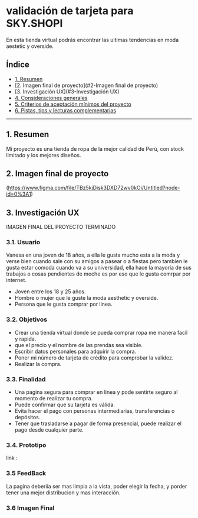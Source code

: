# validación de tarjeta para SKY.SHOPI
 
 En esta tienda virtual podrás encontrar las ultimas tendencias en moda aestetic y overside. 

## Índice

* [1. Resumen](#1-Resumen)
* [2. Imagen final de proyecto](#2-Imagen final de proyecto)
* [3. Investigación UX](#3-Investigación UX)
* [4. Consideraciones generales](#4-consideraciones-generales)
* [5. Criterios de aceptación mínimos del proyecto](#5-criterios-de-aceptación-mínimos-del-proyecto)
* [6. Pistas, tips y lecturas complementarias](#6-pistas-tips-y-lecturas-complementarias)

***

## 1. Resumen

Mi proyecto es una tienda de ropa de la mejor calidad de Perú, con stock limitado y los mejores diseños.

## 2. Imagen final de proyecto
(https://www.figma.com/file/TBz5kjDisk3DXD72wv0kOi/Untitled?node-id=0%3A1)

## 3. Investigación UX

IMAGEN FINAL DEL PROYECTO TERMINADO

### 3.1. Usuario 

Vanesa en una joven de 18 años, a ella le gusta mucho esta a la moda y verse bien cuando sale con su amigos a pasear o a fiestas pero  tambien le gusta estar comoda cuando va a su universidad, ella hace la mayoria de sus trabajos o cosas pendientes de moche es por eso que le gusta comrpar por internet.

* Joven entre los 18 y 25 años.
* Hombre o mujer que le guste la moda aesthetic y overside.
* Persona que le gusta comprar por linea.

### 3.2. Objetivos

* Crear una tienda virtual donde se pueda comprar ropa me manera facil y rapida.
* que el precio y el nombre de las prendas sea visible.
* Escribir datos personales para adquirir la compra.
* Poner mi número de tarjeta de crédito para comprobar la validez.
* Realizar la compra.

### 3.3. Finalidad
* Una pagina segura para comprar en linea y pode sentirte seguro al momento de realizar tu compra.
* Puede confirmar que su tarjeta es válida.
* Evita hacer el pago con personas intermediarias, transferencias o depósitos.
* Tener que trasladarse a pagar de forma presencial, puede realizar el pago desde cualquier parte.

### 3.4.  Prototipo

link : 

### 3.5 FeedBack

La pagina deberiía ser mas limpia  a la vista, poder elegir la fecha, y porder tener una mejor distribucion y mas interacción.

### 3.6 Imagen Final 


